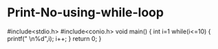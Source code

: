 # Print-No-using-while-loop
#include<stdio.h>
#include<conio.h>
    void main()
      {
        int i=1
            while(i<=10)
            {
            printf(" \n%d",i);
              i++;
             }
             return 0;
      }

